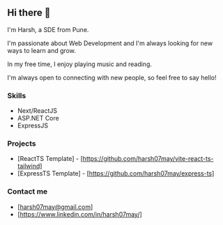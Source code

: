 ## Hi there 👋

I'm Harsh, a SDE from Pune.

I'm passionate about Web Development and I'm always looking for new ways to learn and grow.

In my free time, I enjoy playing music and reading.

I'm always open to connecting with new people, so feel free to say hello!

### Skills

* Next/ReactJS
* ASP.NET Core
* ExpressJS

### Projects

* [ReactTS Template] - [https://github.com/harsh07may/vite-react-ts-tailwind]
* [ExpressTS Template] - [https://github.com/harsh07may/express-ts]

### Contact me

* [harsh07may@gmail.com]
* [https://www.linkedin.com/in/harsh07may/]
